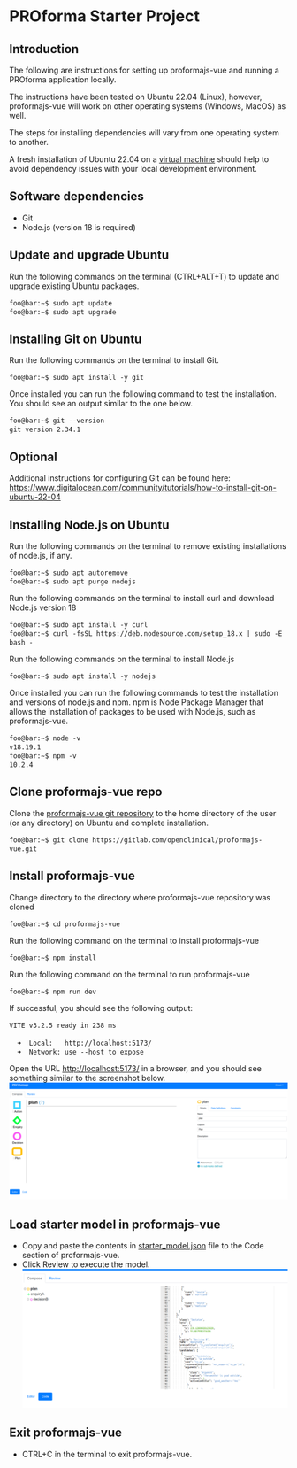 # PROforma Starter Project

## Introduction

The following are instructions for setting up proformajs-vue and running a PROforma application locally.

The instructions have been tested on Ubuntu 22.04 (Linux), however, proformajs-vue will work on other operating systems (Windows, MacOS) as well.

The steps for installing dependencies will vary from one operating system to another.

A fresh installation of Ubuntu 22.04 on a [virtual machine](https://ubuntu.com/tutorials/how-to-run-ubuntu-desktop-on-a-virtual-machine-using-virtualbox#1-overview) should help to
avoid dependency issues with your local development environment.

## Software dependencies

- Git
- Node.js (version 18 is required)

## Update and upgrade Ubuntu

Run the following commands on the terminal (CTRL+ALT+T) to update and upgrade existing Ubuntu packages.

```console
foo@bar:~$ sudo apt update
foo@bar:~$ sudo apt upgrade
```

## Installing Git on Ubuntu

Run the following commands on the terminal to install Git.

```console
foo@bar:~$ sudo apt install -y git
```

Once installed you can run the following command to test the installation. You should see an output similar to the one below.

```console
foo@bar:~$ git --version
git version 2.34.1
```

## Optional

Additional instructions for configuring Git can be found here:
https://www.digitalocean.com/community/tutorials/how-to-install-git-on-ubuntu-22-04

## Installing Node.js on Ubuntu

Run the following commands on the terminal to remove existing installations of node.js, if any.

```console
foo@bar:~$ sudo apt autoremove
foo@bar:~$ sudo apt purge nodejs
```

Run the following commands on the terminal to install curl and download Node.js version 18

```console
foo@bar:~$ sudo apt install -y curl
foo@bar:~$ curl -fsSL https://deb.nodesource.com/setup_18.x | sudo -E bash - 
```

Run the following commands on the terminal to install Node.js

```console
foo@bar:~$ sudo apt install -y nodejs
```

Once installed you can run the following commands to test the installation and versions of node.js and npm.
npm is Node Package Manager that allows the installation of packages to be used with Node.js, such as proformajs-vue.

```console
foo@bar:~$ node -v
v18.19.1
foo@bar:~$ npm -v
10.2.4
```

## Clone proformajs-vue repo

Clone the [proformajs-vue git repository](https://gitlab.com/openclinical/proformajs-vue) to the home directory of the user (or any directory) on Ubuntu and complete installation.

```console
foo@bar:~$ git clone https://gitlab.com/openclinical/proformajs-vue.git
```

## Install proformajs-vue

Change directory to the directory where proformajs-vue repository was cloned

```console
foo@bar:~$ cd proformajs-vue
```

Run the following command on the terminal to install proformajs-vue

```console
foo@bar:~$ npm install
```

Run the following command on the terminal to run proformajs-vue

```console
foo@bar:~$ npm run dev
```

If successful, you should see the following output:

```console
VITE v3.2.5 ready in 238 ms

  ➜  Local:   http://localhost:5173/
  ➜  Network: use --host to expose
```

Open the URL [http://localhost:5173/](http://localhost:5173/) in a browser, and you should see something similar to the screenshot below.
![proformajs-vue_start.png](assets%2Fproformajs-vue_start.png)

## Load starter model in proformajs-vue

- Copy and paste the contents in [starter_model.json](https://github.com/gopi-kris/proforma_starter_project/blob/main/assets/starter_model.json) file to the Code section of
  proformajs-vue.
- Click Review to execute the model.
  ![json_code.png](assets%2Fjson_code.png)

## Exit proformajs-vue

- CTRL+C in the terminal to exit proformajs-vue.